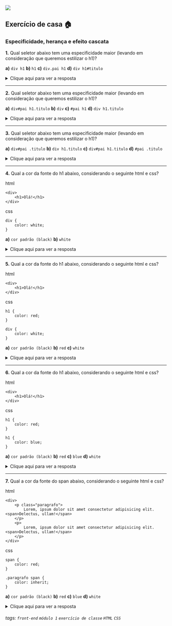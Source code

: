 ![](https://i.imgur.com/xG74tOh.png)

## Exercício de casa 🏠

### Especificidade, herança e efeito cascata

**1.** Qual seletor abaixo tem uma especificidade maior (levando em consideração que queremos estilizar o h1)?

**a)** `div h1`
**b)** `h1`
**c)** `div.pai h1`
**d)** `div h1#titulo`

<details>
    <summary>Clique aqui para ver a resposta</summary>         Letra D - Porque ele contem um seletor de ID, que nenhuma outra opção contém
</details>

---

**2.** Qual seletor abaixo tem uma especificidade maior (levando em consideração que queremos estilizar o h1)?

**a)** `div#pai h1.titulo`
**b)** `div`
**c)** `#pai h1`
**d)** `div h1.titulo`

<details>
    <summary>Clique aqui para ver a resposta</summary>         Letra A - Porque as opções A e C contém a mesma quantidade de seletores de ID, porém a opção A contém um seletor de classe a mais.
</details>

---

**3.** Qual seletor abaixo tem uma especificidade maior (levando em consideração que queremos estilizar o h1)?

**a)** `div#pai .titulo`
**b)** `div h1.titulo`
**c)** `div#pai h1.titulo`
**d)** `#pai .titulo`

<details>
    <summary>Clique aqui para ver a resposta</summary>         Letra C - Porque as opções A e C contém a mesma quantidade de seletores de ID e de classe, porém a opção C contém um seletor tipo a mais.
</details>

---

**4.** Qual a cor da fonte do h1 abaixo, considerando o seguinte html e css?

html
```
<div>
    <h1>Olá!</h1>
</div>
```

css
```
div {
    color: white;
}
```

**a)** `cor padrão (black)`
**b)** `white`

<details>
    <summary>Clique aqui para ver a resposta</summary>         Letra B - Porque o h1 herda a cor do seu parente.
</details>

---

**5.** Qual a cor da fonte do h1 abaixo, considerando o seguinte html e css?

html
```
<div>
    <h1>Olá!</h1>
</div>
```

css
```
h1 {
    color: red;
}

div {
    color: white;
}
```

**a)** `cor padrão (black)`
**b)** `red`
**c)** `white`

<details>
    <summary>Clique aqui para ver a resposta</summary>         Letra B - Porque a cor herdada pelo h1 é sobrescrita pela regra feita diretamente nele.
</details>


---

**6.** Qual a cor da fonte do h1 abaixo, considerando o seguinte html e css?

html
```
<div>
    <h1>Olá!</h1>
</div>
```

css
```
h1 {
    color: red;
}

h1 {
    color: blue;
}
```

**a)** `cor padrão (black)`
**b)** `red`
**c)** `blue`
**d)** `white`

<details>
    <summary>Clique aqui para ver a resposta</summary>         Letra C - Porque seguindo a cascata, a regra com cor blue vem após a regra com cor red, logo, sobrescreve-a.
</details>

---

**7.** Qual a cor da fonte do span abaixo, considerando o seguinte html e css?

html
```
<div>
    <p class="paragrafo">
        Lorem, ipsum dolor sit amet consectetur adipisicing elit. <span>Delectus, ullam!</span>
    </p>
    <p>
        Lorem, ipsum dolor sit amet consectetur adipisicing elit. <span>Delectus, ullam!</span>
    </p>
</div>
```

css
```
span {
    color: red;
}

.paragrafo span {
    color: inherit;
}

```

**a)** `cor padrão (black)`
**b)** `red`
**c)** `blue`
**d)** `white`

<details>
    <summary>Clique aqui para ver a resposta</summary>         Letra A - Porque o ultimo seletor diz que todos os spans dentro de um elemento da classe paragrafo deve herdar a cor de seu parente, como nenhum de seus parentes modificou sua cor, ele herda a cor padrão
</details>

###### tags: `front-end` `módulo 1` `exercício de classe` `HTML` `CSS`